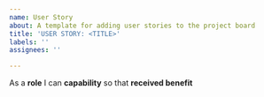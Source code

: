 ```yaml
---
name: User Story
about: A template for adding user stories to the project board
title: 'USER STORY: <TITLE>'
labels: ''
assignees: ''

---
```


As a **role** I can **capability** so that **received benefit**
